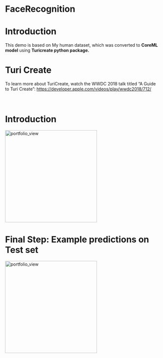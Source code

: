 # FaceRecognition

# Introduction

This demo is based on My human dataset, which was converted to <b>CoreML model</b> using <b>Turicreate python package.</b>


# Turi Create
To learn more about TuriCreate, watch the WWDC 2018 talk titled “A Guide to Turi Create”: https://developer.apple.com/videos/play/wwdc2018/712/ </br></br></br>

# Introduction
<img width="300" alt="portfolio_view" src="https://1.bp.blogspot.com/-34puBq64xu4/XGA9H_XSJoI/AAAAAAAAA2c/zr0bxFfsLioGMwDHHmgYyMS60VpvAU56ACLcBGAs/s1600/ataturk%2Bcopy.jpg">

# Final Step: Example predictions on Test set
<img width="300" alt="portfolio_view" src="https://2.bp.blogspot.com/-QKcnwLBGvzA/XGA6ei4PdqI/AAAAAAAAA2Q/kFwsZi1cu2QGM1ZSvboy3LZRkPiI2QBGgCLcBGAs/s1600/asa.jpg"></br></br>
